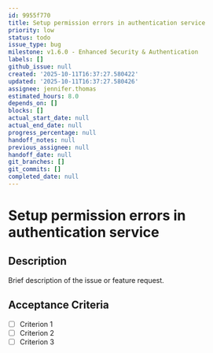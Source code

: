 ```yaml
---
id: 9955f770
title: Setup permission errors in authentication service
priority: low
status: todo
issue_type: bug
milestone: v1.6.0 - Enhanced Security & Authentication
labels: []
github_issue: null
created: '2025-10-11T16:37:27.580422'
updated: '2025-10-11T16:37:27.580426'
assignee: jennifer.thomas
estimated_hours: 8.0
depends_on: []
blocks: []
actual_start_date: null
actual_end_date: null
progress_percentage: null
handoff_notes: null
previous_assignee: null
handoff_date: null
git_branches: []
git_commits: []
completed_date: null
---
```


# Setup permission errors in authentication service

## Description

Brief description of the issue or feature request.

## Acceptance Criteria

- [ ] Criterion 1
- [ ] Criterion 2
- [ ] Criterion 3